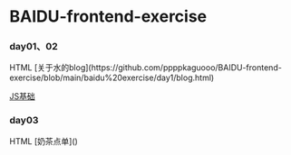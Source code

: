 # BAIDU-frontend-exercise

<h3> day01、02 </h3>
HTML [关于水的blog](https://github.com/ppppkaguooo/BAIDU-frontend-exercise/blob/main/baidu%20exercise/day1/blog.html)

[JS基础](https://github.com/ppppkaguooo/BAIDU-frontend-exercise/blob/main/baidu%20exercise/day1/js-test.html)

<h3> day03 </h3>
HTML [奶茶点单]() 
